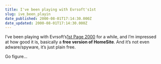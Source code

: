 ```yaml
---
title: I've been playing with Evrsoft's1st
slug: ive_been_playin
date_published: 2000-08-01T17:14:30.000Z
date_updated: 2000-08-01T17:14:30.000Z
---
```


I’ve been playing with Evrsoft’s[1st Page 2000](http://www.evrsoft.com/1stpage/) for a while, and I’m impressed at how good it is, basically a **free version of HomeSite**. And it’s not even adware/spyware, it’s just plain free.

Go figure…
